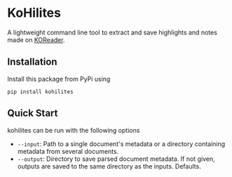 # KoHilites

A lightweight command line tool to extract and save highlights and notes made on [KOReader](https://github.com/koreader/koreader).

## Installation

Install this package from PyPi using

```
pip install kohilites
```

## Quick Start

kohilites can be run with the following options

- `--input`: Path to a single document's metadata or a directory containing metadata from several documents.
- `--output`: Directory to save parsed document metadata. If not given, outputs are saved to the same directory as the inputs. Defaults.